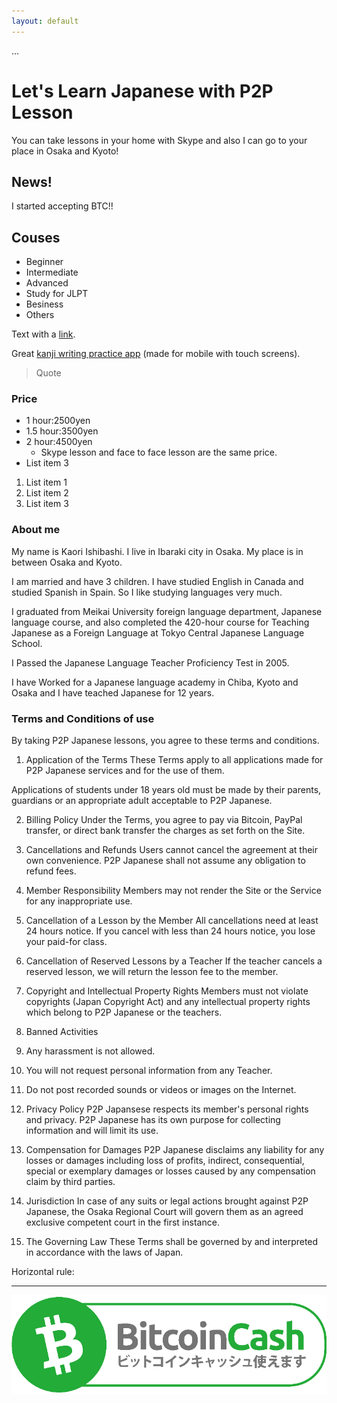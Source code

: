 ```yaml
---
layout: default
---
```

...
# Let's Learn Japanese with P2P Lesson
You can take lessons in your home with Skype and also I can go to your place in Osaka and Kyoto!

## News!
I started accepting BTC!!

## Couses
*  Beginner
*  Intermediate
*  Advanced
*  Study for JLPT
*  Besiness
*  Others

Text with a [link](https://jisho.org/).

Great [kanji writing practice app](https://www.teachmekanji.com/) (made for mobile with touch screens).

> Quote

### Price

* 1 hour:2500yen
* 1.5 hour:3500yen
* 2 hour:4500yen
  * Skype lesson and face to face lesson are the same price.
* List item 3

1. List item 1
2. List item 2
3. List item 3

### About me
My name is Kaori Ishibashi. I live in Ibaraki city in Osaka. My place is in between Osaka and Kyoto.

I am married and have 3 children. I have studied English in Canada and studied Spanish in Spain. So I like studying languages very much.

I graduated from Meikai University foreign language department, Japanese language course, and also completed the 420-hour course for Teaching Japanese as a Foreign Language at Tokyo Central Japanese Language School.

I Passed the Japanese Language Teacher Proficiency Test in 2005.

I have Worked for a Japanese language academy in Chiba, Kyoto and Osaka and I have teached Japanese for 12 years.
 
### Terms and Conditions of use

By taking P2P Japanese lessons, you agree to these terms and conditions.

1. Application of the Terms
These Terms apply to all applications made for P2P Japanese services and for the use of them.

Applications of students under 18 years old must be made by their parents, guardians or an appropriate adult acceptable to P2P Japanese.

2. Billing Policy
Under the Terms, you agree to pay via Bitcoin, PayPal transfer, or direct bank transfer the charges as set forth on the Site.

3. Cancellations and Refunds
Users cannot cancel the agreement at their own convenience. P2P Japanese shall not assume any obligation to refund fees.

4. Member Responsibility
Members may not render the Site or the Service for any inappropriate use.

5. Cancellation of a Lesson by the Member
All cancellations need at least 24 hours notice. If you cancel with less than 24 hours notice, you lose your paid-for class.

6. Cancellation of Reserved Lessons by a Teacher
If the teacher cancels a reserved lesson, we will return the lesson fee to the member.

7. Copyright and Intellectual Property Rights
Members must not violate copyrights (Japan Copyright Act) and any intellectual property rights which belong to P2P Japanese or the teachers.

8. Banned Activities
1. Any harassment is not allowed. 
2. You will not request personal information from any Teacher.
3. Do not post recorded sounds or videos or images on the Internet.

9. Privacy Policy
P2P Japansese respects its member's personal rights and privacy. P2P Japanese has its own purpose for collecting information and will limit its use.

10. Compensation for Damages
P2P Japanese disclaims any liability for any losses or damages including loss of profits, indirect, consequential, special or exemplary damages or losses caused by any compensation claim by third parties.

11. Jurisdiction
In case of any suits or legal actions brought against P2P Japanese, the Osaka Regional Court will govern them as an agreed exclusive competent court in the first instance.

12. The Governing Law
These Terms shall be governed by and interpreted in accordance with the laws of Japan.

Horizontal rule:

* * *

![BCH Accepted](assets/bch-accepted-jp.png)
